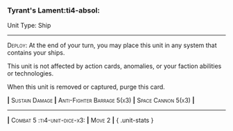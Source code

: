 ### **Tyrant's Lament**:ti4-absol:

Unit Type: Ship

---

<span style="font-variant:small-caps;">Deploy</span>: At the end of your turn, you may place this unit in any system that contains your ships.

This unit is not affected by action cards, anomalies, or your faction abilities or technologies.

When this unit is removed or captured, purge this card.

__|__ <span style="font-variant:small-caps;">Sustain Damage</span> __|__ <span style="font-variant:small-caps;">Anti-Fighter Barrage 5(x3)</span> __|__ <span style="font-variant:small-caps;">Space Cannon 5(x3)</span> __|__

---

__|__ <span style="font-variant:small-caps;">Combat 5 :ti4-unit-dice-x3:</span> __|__ <span style="font-variant:small-caps;">Move 2</span> __|__
{ .unit-stats }
